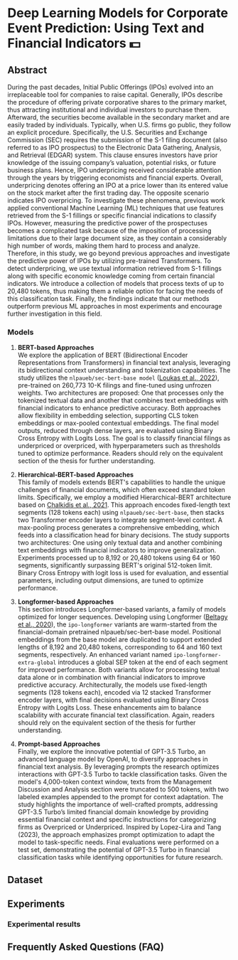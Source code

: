 # Deep Learning Models for Corporate Event Prediction: Using Text and Financial Indicators :dollar:

## Abstract
During the past decades, Initial Public Offerings (IPOs) evolved into an irreplaceable tool for companies to raise capital. Generally, IPOs describe the procedure of offering private corporative shares to the primary market, thus attracting institutional and individual investors to purchase them. Afterward, the securities become available in the secondary market and are easily traded by individuals. Typically, when U.S. firms go public, they follow an explicit procedure. Specifically, the U.S. Securities and Exchange Commission (SEC) requires the submission of the S-1 filing document (also referred to as IPO prospectus) to the Electronic Data Gathering, Analysis, and Retrieval (EDGAR) system. This clause ensures investors have prior knowledge of the issuing company’s valuation, potential risks, or future business plans. Hence, IPO underpricing received considerable attention through the years by triggering economists and financial experts. Overall, underpricing denotes offering an IPO at a price lower than its entered value on the stock market after the first trading day. The opposite scenario indicates IPO overpricing. To investigate these phenomena, previous work applied conventional Machine Learning (ML) techniques that use features retrieved from the S-1 fillings or specific financial indications to classify IPOs. However, measuring the predictive power of the prospectuses becomes a complicated task because of the imposition of processing limitations due to their large document size, as they contain a considerably high number of words, making them hard to process and analyze. Therefore, in this study, we go beyond previous approaches and investigate the predictive power of IPOs by utilizing pre-trained Transformers. To detect underpricing, we use textual information retrieved from S-1 fillings along with specific economic knowledge coming from certain financial indicators. We introduce a collection of models that process texts of up to 20,480 tokens, thus making them a reliable option for facing the needs of this classification task. Finally, the findings indicate that our methods outperform previous ML approaches in most experiments and encourage further investigation in this field.

### Models
1. **BERT-based Approaches** <br>
    We explore the application of BERT (Bidirectional Encoder Representations from Transformers) in financial text analysis, leveraging its bidirectional context understanding and tokenization capabilities. The study utilizes the ``nlpaueb/sec-bert-base model`` ([Loukas et al., 2022](https://huggingface.co/nlpaueb/sec-bert-base)), pre-trained on 260,773 10-K filings and fine-tuned using unfrozen weights. Two architectures are proposed: One that processes only the tokenized textual data and another that combines text embeddings with financial indicators to enhance predictive accuracy. Both approaches allow flexibility in embedding selection, supporting CLS token embeddings or max-pooled contextual embeddings. The final model outputs, reduced through dense layers, are evaluated using Binary Cross Entropy with Logits Loss. The goal is to classify financial filings as underpriced or overpriced, with hyperparameters such as thresholds tuned to optimize performance. Readers should rely on the equivalent section of the thesis for further understanding.

1. **Hierarchical-BERT-based Approaches** <br>
    This family of models extends BERT's capabilities to handle the unique challenges of financial documents, which often exceed standard token limits. Specifically, we employ a modified Hierarchical-BERT architecture based on [Chalkidis et al., 2021](https://github.com/iliaschalkidis/lex-glue). This approach encodes fixed-length text segments (128 tokens each) using ``nlpaueb/sec-bert-base``, then stacks two Transformer encoder layers to integrate segment-level context. A max-pooling process generates a comprehensive embedding, which feeds into a classification head for binary decisions. The study supports two architectures: One using only textual data and another combining text embeddings with financial indicators to improve generalization. Experiments processed up to 8,192 or 20,480 tokens using 64 or 160 segments, significantly surpassing BERT's original 512-token limit. Binary Cross Entropy with logit loss is used for evaluation, and essential parameters, including output dimensions, are tuned to optimize performance.

1. **Longformer-based Approaches** <br>
    This section introduces Longformer-based variants, a family of models optimized for longer sequences. Developing using Longformer ([Beltagy et al., 2020](https://arxiv.org/abs/2004.05150)), the ``ipo-longformer`` variants are warm-started from the financial-domain pretrained nlpaueb/sec-bert-base model. Positional embeddings from the base model are duplicated to support extended lengths of 8,192 and 20,480 tokens, corresponding to 64 and 160 text segments, respectively. An enhanced variant named ``ipo-longformer-extra-global`` introduces a global SEP token at the end of each segment for improved performance. Both variants allow for processing textual data alone or in combination with financial indicators to improve predictive accuracy. Architecturally, the models use fixed-length segments (128 tokens each), encoded via 12 stacked Transformer encoder layers, with final decisions evaluated using Binary Cross Entropy with Logits Loss. These enhancements aim to balance scalability with accurate financial text classification. Again, readers should rely on the equivalent section of the thesis for further understanding.

1. **Prompt-based Approaches** <br>
    Finally, we explore the innovative potential of GPT-3.5 Turbo, an advanced language model by OpenAI, to diversify approaches in financial text analysis. By leveraging prompts the research optimizes interactions with GPT-3.5 Turbo to tackle classification tasks. Given the model's 4,000-token context window, texts from the Management Discussion and Analysis section were truncated to 500 tokens, with two labeled examples appended to the prompt for context adaptation. The study highlights the importance of well-crafted prompts, addressing GPT-3.5 Turbo’s limited financial domain knowledge by providing essential financial context and specific instructions for categorizing firms as Overpriced or Underpriced. Inspired by Lopez-Lira and Tang (2023), the approach emphasizes prompt optimization to adapt the model to task-specific needs. Final evaluations were performed on a test set, demonstrating the potential of GPT-3.5 Turbo in financial classification tasks while identifying opportunities for future research.

## Dataset

## Experiments

### Experimental results

## Frequently Asked Questions (FAQ)